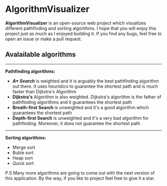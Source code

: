 # AlgorithmVisualizer

**AlgorithmVisualizer** is an open-source web project which visualizes different pathfinding and sorting algorithms. I hope that you will enjoy this project just as much as I enjoyed building it. If you find any bugs, feel free to open an issue or make a pull request.

## Avalailable algorithms

***

**Pathfinding algorithms:**
* ___A* Search___ is weighted and it is arguably the best pathfinding algorithm out there. It uses heuristics to guarantee the shortest path and is much faster than Dijkstra's Algorithm
* **Dijkstra's** Algorithm is also weighted. Dijkstra's algorithm is the father of pathfinding algorithms and it guarantees the shortest path
* **Breath-first Search** is unweighted and it's a good algorithm which guarantees the shortest path
* **Depth-first Search** is unweighted and it's a very bad algorithm for pathfinding. Moreover, it does not guarantee the shortest path
***

**Sorting algorithms:**
* Merge sort
* Buble sort 
* Heap sort
* Quick sort

P.S Many more algorithms are going to come out with the next version of this application. By the way, if you like to project feel free to give it a star.
